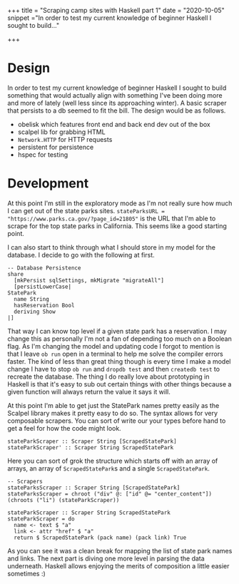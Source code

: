 +++
title = "Scraping camp sites with Haskell part 1"
date = "2020-10-05"
snippet ="In order to test my current knowledge of beginner Haskell I sought to build..."

+++

# Design

In order to test my current knowledge of beginner Haskell I sought to build something that would actually align with something I've been doing more and more of lately (well less since its approaching winter).  A basic scraper that persists to a db seemed to fit the bill.  The design would be as follows.

- obelisk which features front end and back end dev out of the box
- scalpel lib for grabbing HTML
- `Network.HTTP` for HTTP requests
- persistent for persistence
- hspec for testing

# Development

At this point I'm still in the exploratory mode as I'm not really sure how much I can get out of the state parks sites.  `stateParksURL = "https://www.parks.ca.gov/?page_id=21805"` is the URL that I'm able to scrape for the top state parks in California.  This seems like a good starting point.

I can also start to think through what I should store in my model for the database.  I decide to go with the following at first.

```
-- Database Persistence
share
  [mkPersist sqlSettings, mkMigrate "migrateAll"]
  [persistLowerCase|
StatePark
  name String
  hasReservation Bool
  deriving Show
|]
```

That way I can know top level if a given state park has a reservation.  I may change this as personally I'm not a fan of depending too much on a Boolean flag.  As I'm changing the model and updating code I forgot to mention is that I leave `ob run` open in a terminal to help me solve the compiler errors faster.  The kind of less than great thing though is every time I make a model change I have to stop `ob run` and `dropdb test` and then `createdb test` to recreate the database.  The thing I do really love about prototyping in Haskell is that it's easy to sub out certain things with other things because a given function will always return the value it says it will.

At this point I'm able to get just the StatePark names pretty easily as the Scalpel library makes it pretty easy to do so.  The syntax allows for very composable scrapers.  You can sort of write our your types before hand to get a feel for how the code might look.

```
stateParkScraper :: Scraper String [ScrapedStatePark]
stateParkScraper' :: Scraper String ScrapedStatePark
```

Here you can sort of grok the structure which starts off with an array of arrays, an array of `ScrapedStatePark`s and a single  `ScrapedStatePark`.

```
-- Scrapers
stateParksScraper :: Scraper String [ScrapedStatePark]
stateParksScraper = chroot ("div" @: ["id" @= "center_content"]) (chroots ("li") (stateParkScraper))

stateParkScraper :: Scraper String ScrapedStatePark
stateParkScraper = do
  name <- text $ "a"
  link <- attr "href" $ "a"
  return $ ScrapedStatePark (pack name) (pack link) True
```

As you can see it was a clean break for mapping the list of state park names and links.  The next part is diving one more level in parsing the data underneath.  Haskell allows enjoying the merits of composition a little easier sometimes :)
